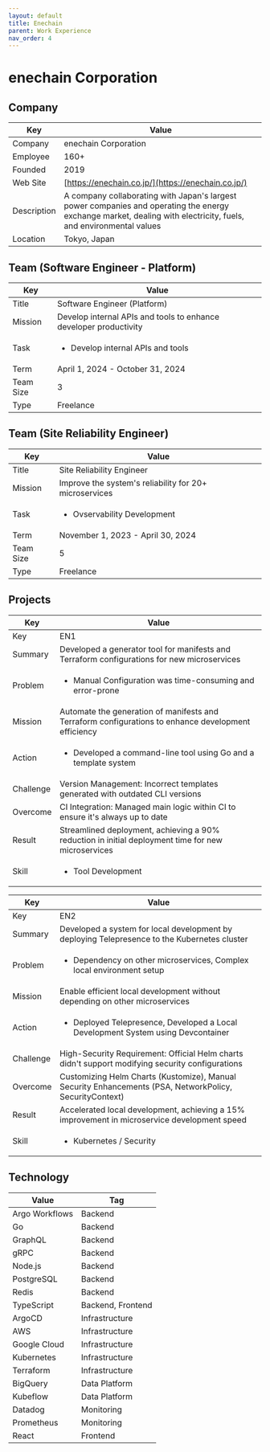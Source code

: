 ```yaml
---
layout: default
title: Enechain
parent: Work Experience
nav_order: 4
---
```


# enechain Corporation

## Company

| Key         | Value                                                                                                                                                     |
| ----------- | --------------------------------------------------------------------------------------------------------------------------------------------------------- |
| Company     | enechain Corporation                                                                                                                                      |
| Employee    | 160+                                                                                                                                                      |
| Founded     | 2019                                                                                                                                                      |
| Web Site    | [https://enechain.co.jp/](https://enechain.co.jp/)                                                                                                    |
| Description | A company collaborating with Japan's largest power companies and operating the energy exchange market, dealing with electricity, fuels, and environmental values |
| Location    | Tokyo, Japan                                                                                                                                              |

## Team (Software Engineer - Platform)

<table>
  <thead>
    <tr>
      <th>Key</th>
      <th>Value</th>
    </tr>
  </thead>
  <tbody>
    <tr>
      <td>Title</td>
      <td>Software Engineer (Platform)</td>
    </tr>
    <tr>
      <td>Mission</td>
      <td>Develop internal APIs and tools to enhance developer productivity</td>
    </tr>
    <tr>
      <td>Task</td>
      <td><ul><li>Develop internal APIs and tools</li></ul></td>
    </tr>
    <tr>
      <td>Term</td>
      <td>April 1, 2024 - October 31, 2024</td>
    </tr>
    <tr>
      <td>Team Size</td>
      <td>3</td>
    </tr>
    <tr>
      <td>Type</td>
      <td>Freelance</td>
    </tr>
  </tbody>
</table>

## Team (Site Reliability Engineer)

<table>
  <thead>
    <tr>
      <th>Key</th>
      <th>Value</th>
    </tr>
  </thead>
  <tbody>
    <tr>
      <td>Title</td>
      <td>Site Reliability Engineer</td>
    </tr>
    <tr>
      <td>Mission</td>
      <td>Improve the system's reliability for 20+ microservices</td>
    </tr>
    <tr>
      <td>Task</td>
      <td><ul><li>Ovservability Development</li></ul></td>
    </tr>
    <tr>
      <td>Term</td>
      <td>November 1, 2023 - April 30, 2024</td>
    </tr>
    <tr>
      <td>Team Size</td>
      <td>5</td>
    </tr>
    <tr>
      <td>Type</td>
      <td>Freelance</td>
    </tr>
  </tbody>
</table>

## Projects

<table>
  <thead>
    <tr>
      <th>Key</th>
      <th>Value</th>
    </tr>
  </thead>
  <tbody>
    <tr>
      <td>Key</td>
      <td>EN1</td>
    </tr>
    <tr>
      <td>Summary</td>
      <td>Developed a generator tool for manifests and Terraform configurations for new microservices</td>
    </tr>
    <tr>
      <td>Problem</td>
      <td><ul><li>Manual Configuration was time-consuming and error-prone</li></ul></td>
    </tr>
    <tr>
      <td>Mission</td>
      <td>Automate the generation of manifests and Terraform configurations to enhance development efficiency</td>
    </tr>
    <tr>
      <td>Action</td>
      <td><ul><li>Developed a command-line tool using Go and a template system</li></ul></td>
    </tr>
    <tr>
      <td>Challenge</td>
      <td>Version Management: Incorrect templates generated with outdated CLI versions</td>
    </tr>
    <tr>
      <td>Overcome</td>
      <td>CI Integration: Managed main logic within CI to ensure it's always up to date</td>
    </tr>
    <tr>
      <td>Result</td>
      <td>Streamlined deployment, achieving a 90% reduction in initial deployment time for new microservices</td>
    </tr>
    <tr>
      <td>Skill</td>
      <td><ul><li>Tool Development</li></ul></td>
    </tr>
  </tbody>
</table>

<table>
  <thead>
    <tr>
      <th>Key</th>
      <th>Value</th>
    </tr>
  </thead>
  <tbody>
    <tr>
      <td>Key</td>
      <td>EN2</td>
    </tr>
    <tr>
      <td>Summary</td>
      <td>Developed a system for local development by deploying Telepresence to the Kubernetes cluster</td>
    </tr>
    <tr>
      <td>Problem</td>
      <td><ul><li>Dependency on other microservices, Complex local environment setup</li></ul></td>
    </tr>
    <tr>
      <td>Mission</td>
      <td>Enable efficient local development without depending on other microservices</td>
    </tr>
    <tr>
      <td>Action</td>
      <td><ul><li>Deployed Telepresence, Developed a Local Development System using Devcontainer</li></ul></td>
    </tr>
    <tr>
      <td>Challenge</td>
      <td>High-Security Requirement: Official Helm charts didn't support modifying security configurations</td>
    </tr>
    <tr>
      <td>Overcome</td>
      <td>Customizing Helm Charts (Kustomize), Manual Security Enhancements (PSA, NetworkPolicy, SecurityContext)</td>
    </tr>
    <tr>
      <td>Result</td>
      <td>Accelerated local development, achieving a 15% improvement in microservice development speed</td>
    </tr>
    <tr>
      <td>Skill</td>
      <td><ul><li>Kubernetes / Security</li></ul></td>
    </tr>
  </tbody>
</table>

## Technology

| Value           | Tag               |
| --------------- | ----------------- |
| Argo Workflows  | Backend           |
| Go              | Backend           |
| GraphQL         | Backend           |
| gRPC            | Backend           |
| Node.js         | Backend           |
| PostgreSQL      | Backend           |
| Redis           | Backend           |
| TypeScript      | Backend, Frontend |
| ArgoCD          | Infrastructure    |
| AWS             | Infrastructure    |
| Google Cloud    | Infrastructure    |
| Kubernetes      | Infrastructure    |
| Terraform       | Infrastructure    |
| BigQuery        | Data Platform     |
| Kubeflow        | Data Platform     |
| Datadog         | Monitoring        |
| Prometheus      | Monitoring        |
| React           | Frontend          |
